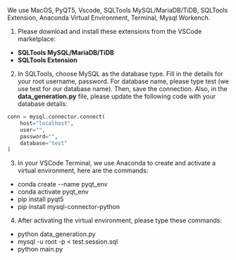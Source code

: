 We use MacOS, PyQT5, Vscode, SQLTools MySQL/MariaDB/TiDB, SQLTools Extension, Anaconda Virtual Environment, Terminal, Mysql Workench.

1. Please download and install these extensions from the VSCode marketplace:
- **SQLTools MySQL/MariaDB/TiDB**
- **SQLTools Extension**
  
2. In SQLTools, choose MySQL as the database type.
Fill in the details for your root username, password. For database name, please type test (we use test for our database name). Then, save the connection.
Also, in the **data_generation.py** file, please update the following code with your database details:

```python
conn = mysql.connector.connect(
    host="localhost",
    user="",
    password="",
    database="test"
)
```

3. In your VSCode Terminal, we use Anaconda to create and activate a virtual environment, here are the commands: 
- conda create --name pyqt_env
- conda activate pyqt_env
- pip install pyqt5
- pip install mysql-connector-python

4. After activating the virtual environment, please type these commands:
- python data_generation.py
- mysql -u root -p < test.session.sql
- python main.py
